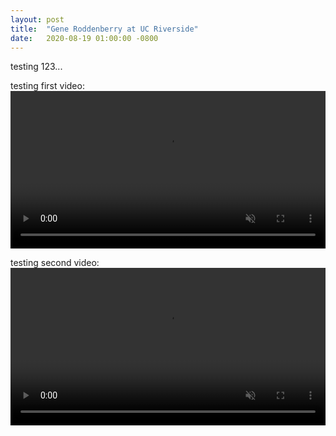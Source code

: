 ```yaml
---
layout: post
title:  "Gene Roddenberry at UC Riverside"
date:   2020-08-19 01:00:00 -0800
---
```


testing 123...

testing first video:
<video autoplay loop playsinline muted width="100%" height="auto">
<source src="/assets/genesis-ii/01 engr to pierce.mp4">
</video>

testing second video:
<video autoplay loop playsinline muted width="100%" height="auto">
<source src="/assets/genesis-ii/01 engr to pierce 2019.mp4" >
</video>



    